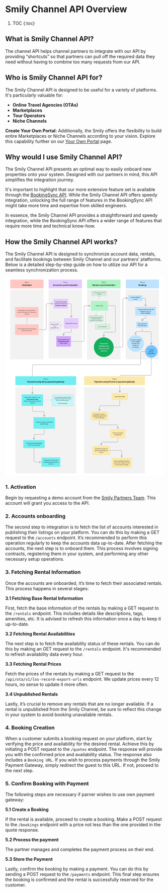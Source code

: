 # Smily Channel API Overview

1. TOC
{:toc}

## What is Smily Channel API?

The channel API helps channel partners to integrate with our API by providing “shortcuts” so that partners can pull off the required data they need without having to combine too many requests from our API.

## Who is Smily Channel API for?

The Smily Channel API is designed to be useful for a variety of platforms. It's particularly valuable for:

  - **Online Travel Agencies (OTAs)**
  - **Marketplaces**
  - **Tour Operators**
  - **Niche Channels**

**Create Your Own Portal:** Additionally, the Smily offers the flexibility to build entire Marketplaces or Niche Channels according to your vision. Explore this capability further on our [Your Own Portal](https://www.smily.com/en/your-own-portal) page.

## Why would I use Smily Channel API?

The Smily Channel API presents an optimal way to easily onboard new properties onto your system. Designed with our partners in mind, this API simplifies the integration journey.

It's important to highlight that our more extensive feature set is available through the [BookingSync API](https://developers.bookingsync.com/). While the Smily Channel API offers speedy integration, unlocking the full range of features in the BookingSync API might take more time and expertise from skilled engineers.

In essence, the Smily Channel API provides a straightforward and speedy integration, while the BookingSync API offers a wider range of features that require more time and technical know-how.

## How the Smily Channel API works?

The Smily Channel API is designed to synchronize account data, rentals, and facilitate bookings between Smily Channel and our partners’ platforms. Below is a detailed step-by-step guide on how to utilize our API for a seamless synchronization process.

<a href="/images/integration_flow.png" target="_blank"><img src="/images/integration_flow.png" /></a>

### 1. Activation

Begin by requesting a demo account from the [Smily Partners Team](mailto:partners@smily.com). This account will grant you access to the API.

### 2. Accounts onboarding

The second step to integration is to fetch the list of accounts interested in publishing their listings on your platform. You can do this by making a GET request to the `/accounts` endpoint. It’s recommended to perform this operation regularly to keep the accounts data up-to-date.
After fetching the accounts, the next step is to onboard them. This process involves signing contracts, registering them in your system, and performing any other necessary setup operations.

### 3. Fetching Rental Information

Once the accounts are onboarded, it’s time to fetch their associated rentals. This process happens in several stages:

  **3.1 Fetching Base Rental Information**

First, fetch the base information of the rentals by making a GET request to the `/rentals` endpoint. This includes details like descriptions, tags, amenities, etc. It is advised to refresh this information once a day to keep it up-to-date.

  **3.2 Fetching Rental Availabilities**

The next step is to fetch the availability status of these rentals. You can do this by making an GET request to the `/rentals` endpoint. It's recommended to refresh availability data every hour.

  **3.3 Fetching Rental Prices**

Fetch the prices of the rentals by making a GET request to the `/api/ota/v1/los-record-export-urls` endpoint. We update prices every 12 hours, no sense to update it more often.

  **3.4 Unpublished Rentals**

Lastly, it’s crucial to remove any rentals that are no longer available. If a rental is unpublished from the Smily Channel, be sure to reflect this change in your system to avoid booking unavailable rentals.

### 4. Booking Creation

When a customer submits a booking request on your platform, start by verifying the price and availability for the desired rental. Achieve this by initiating a POST request to the `/quotes` endpoint. The response will provide you with the confirmed price and availability status.
The response also includes a `Booking URL`. If you wish to process payments through the Smily Payment Gateway, simply redirect the guest to this URL. If not, proceed to the next step.

### 5. Confirm Booking with Payment

The following steps are necessary if parner wishes to use own payment gateway:

  **5.1 Create a Booking**

If the rental is available, proceed to create a booking. Make a POST request to the `/bookings` endpoint with a price not less than the one provided in the quote response.

  **5.2 Process the payment**

The partner manages and completes the payment process on their end.

  **5.3 Store the Payment**

Lastly, confirm the booking by making a payment. You can do this by sending a POST request to the `/payments` endpoint. This final step ensures the booking is confirmed and the rental is successfully reserved for the customer.
